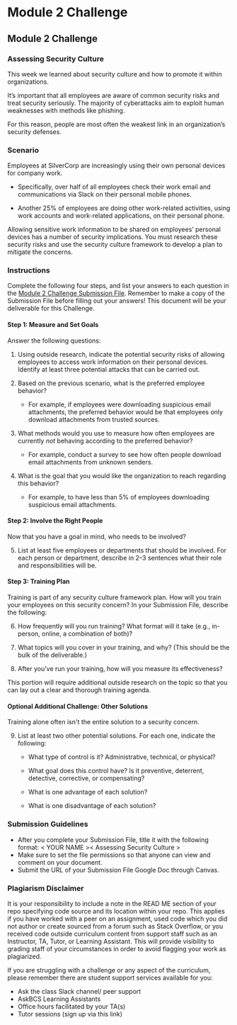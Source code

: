 # Module 2 Challenge

## Module 2 Challenge <assignment>

### Assessing Security Culture 

This week we learned about security culture and how to promote it within organizations.

It’s important that all employees are aware of common security risks and treat security seriously. The majority of cyberattacks aim to exploit human weaknesses with methods like phishing.

For this reason, people are most often the weakest link in an organization’s security defenses.

### Scenario

Employees at SilverCorp are increasingly using their own personal devices for company work.

* Specifically, over half of all employees check their work email and communications via Slack on their personal mobile phones.

* Another 25% of employees are doing other work-related activities, using work accounts and work-related applications, on their personal phone.

Allowing sensitive work information to be shared on employees’ personal devices has a number of security implications. You must research these security risks and use the security culture framework to develop a plan to mitigate the concerns.

### Instructions

Complete the following four steps, and list your answers to each question in the [Module 2 Challenge Submission File](https://docs.google.com/document/d/117gsUYTFh_QLrlogwuqsurDYAgjhaaus-O3cZFgz-rU/edit?usp=sharing). Remember to make a copy of the Submission File before filling out your answers! This document will be your deliverable for this Challenge.

#### Step 1: Measure and Set Goals 

Answer the following questions:

1. Using outside research, indicate the potential security risks of allowing employees to access work information on their personal devices. Identify at least three potential attacks that can be carried out.

2. Based on the previous scenario, what is the preferred employee behavior? 
    - For example, if employees were downloading suspicious email attachments, the preferred behavior would be that employees only download attachments from trusted sources. 

3. What methods would you use to measure how often employees are currently _not_ behaving according to the preferred behavior? 
    - For example, conduct a survey to see how often people download email attachments from unknown senders. 

4. What is the goal that you would like the organization to reach regarding this behavior? 
    - For example, to have less than 5% of employees downloading suspicious email attachments. 

#### Step 2: Involve the Right People 

Now that you have a goal in mind, who needs to be involved?  

5. List at least five employees or departments that should be involved. For each person or department, describe in 2&ndash;3 sentences what their role and responsibilities will be. 

#### Step 3: Training Plan 

Training is part of any security culture framework plan. How will you train your employees on this security concern? In your Submission File, describe the following:

6. How frequently will you run training? What format will it take (e.g., in-person, online, a combination of both)?

7. What topics will you cover in your training, and why? (This should be the bulk of the deliverable.)

8. After you’ve run your training, how will you measure its effectiveness? 

This portion will require additional outside research on the topic so that you can lay out a clear and thorough training agenda. 

#### Optional Additional Challenge: Other Solutions

Training alone often isn't the entire solution to a security concern. 

9. List at least two other potential solutions. For each one, indicate the following: 

    * What type of control is it? Administrative, technical, or physical? 

    * What goal does this control have? Is it preventive, deterrent, detective, corrective, or compensating?

    * What is one advantage of each solution? 

    * What is one disadvantage of each solution? 


### Submission Guidelines

* After you complete your Submission File, title it with the following format: < YOUR NAME >< Assessing Security Culture >
* Make sure to set the file permissions so that anyone can view and comment on your document.
* Submit the URL of your Submission File Google Doc through Canvas.


### Plagiarism Disclaimer

It is your responsibility to include a note in the READ ME section of your repo specifying code source and its location within your repo. This applies if you have worked with a peer on an assignment, used code which you did not author or create sourced from a forum such as Stack Overflow, or you received code outside curriculum content from support staff such as an Instructor, TA, Tutor, or Learning Assistant. This will provide visibility to grading staff of your circumstances in order to avoid flagging your work as plagiarized.

If you are struggling with a challenge or any aspect of the curriculum, please remember there are student support services available for you:

* Ask the class Slack channel/ peer support
* AskBCS Learning Assistants 
* Office hours facilitated by your TA(s)
* Tutor sessions (sign up via this link)

